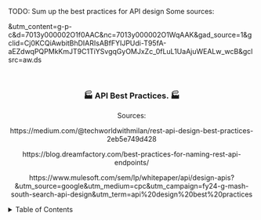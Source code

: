 TODO: Sum up the best practices for API design 
Some sources: 

&utm_content=g-p-c&d=7013y000002O1f0AAC&nc=7013y000002O1WqAAK&gad_source=1&gclid=Cj0KCQiAwbitBhDIARIsABfFYIJPUdi-T95fA-aEZdwqPQPMkKmJT9C1TiYSvgqGyOMJxZc_0fLuL1UaAjuWEALw_wcB&gclsrc=aw.ds


<!-- PROJECT LOGO -->
<br />
<div align="center">
  <h3 align="center">🏭 API Best Practices. 🏭</h3>
  <p>Sources: </p>
  <p>https://medium.com/@techworldwithmilan/rest-api-design-best-practices-2eb5e749d428 </p>
  <p>https://blog.dreamfactory.com/best-practices-for-naming-rest-api-endpoints/</p>
  <p>https://www.mulesoft.com/sem/lp/whitepaper/api/design-apis?&utm_source=google&utm_medium=cpc&utm_campaign=fy24-g-mash-south-search-api-design&utm_term=api%20design%20best%20practices </p>
</div>

<!-- TABLE OF CONTENTS -->
<details>
  <summary>Table of Contents</summary>
  <ol>
    <li><a href="#the-factory-pattern">The Factory Pattern</a></li>
    <li>
      <a href="#traditional-vs-di-approach">Traditional vs DI approach</a>
      <ul>
        <li><a href="#the-original-problem">The original problem</a></li>
        <li><a href="#solve-using-the-traditional-approach">Solve using the traditional approach</a></li>
        <li><a href="#solve-using-the-di-approach">REST</a></li>
        <li><a href="#solve-using-the-di-approach">RPC</a></li>
        <li><a href="#solve-using-the-di-approach">WebSocket</a></li>
      </ul>
    </li>
    <li><a href="#conclusion">Conclusion</a></li>
  </ol>
</details>
